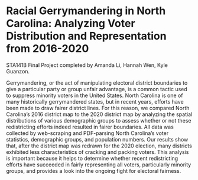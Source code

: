 # Racial Gerrymandering in North Carolina: Analyzing Voter Distribution and Representation from 2016-2020
STA141B Final Project completed by Amanda Li, Hannah Wen, Kyle Guanzon.

Gerrymandering, or the act of manipulating electoral district boundaries to give a particular party or group unfair advantage, is a common tactic used to suppress minority voters in the United States. North Carolina is one of many historically gerrymandered states, but in recent years, efforts have been made to draw fairer district lines. For this reason, we compared North Carolina’s 2016 district map to the 2020 district map by analyzing the spatial distributions of various demographic groups to assess whether or not these redistricting efforts indeed resulted in fairer boundaries. All data was collected by web-scraping and PDF-parsing North Carolina’s voter statistics, demographic groups, and population numbers. Our results show that, after the district map was redrawn for the 2020 election, many districts exhibited less characteristics of cracking and packing voters. This analysis is important because it helps to determine whether recent redistricting efforts have succeeded in fairly representing all voters, particularly minority groups, and provides a look into the ongoing fight for electoral fairness.

